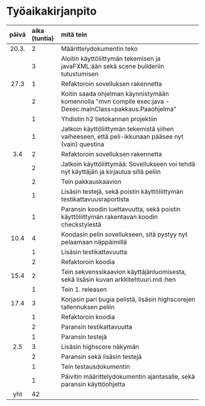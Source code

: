 # Työaikakirjanpito

| päivä | aika (tuntia) | mitä tein  |
| :----:|:-----| :-----|
| 20.3. | 2    |   Määrittelydokumentin teko    |
|       | 3    |    Aloitin käyttöliittymän tekemisen ja javaFXML:ään sekä scene builderiin tutustumisen |
| 27.3  | 1    |    Refaktoroin sovelluksen rakennetta   |
|       | 2    |   Koitin saada ohjelman käynnistymään komennolla "mvn compile exec:java -Dexec.mainClass=pakkaus.Paaohjelma"   |
|       | 1    |   Yhdistin h2 tietokannan projektiin   |
|       | 1    |   Jatkoin käyttöliittymän tekemistä siihen vaiheeseen, että peli-ikkunaan pääsee nyt (vain) questina    |
| 3.4   | 2     | Refaktoroin sovelluksen rakennetta|
|       | 2    |   Jatkoin käyttöliittymää: Sovellukseen voi tehdä nyt käyttäjän ja kirjautua sillä peliin    |
|       | 2    | Tein pakkauskaavion|
|       | 1    | Lisäsin testejä, sekä poistin käyttöliittymän testikattavuusraportista|
|       | 1    | Paransin koodin luettavuutta, sekä poistin käyttöliittymän rakentavan koodin checkstylestä |
| 10.4  | 4    | Koodasin pelin sovellukseen, sitä pystyy nyt pelaamaan näppäimillä |
|       | 1    | Lisäsin testikattavuutta |
|       | 2     | Refaktoroin koodia|
| 15.4  | 2    | Tein sekvenssikaavion käyttäjänluomisesta, sekä lisäsin kuvan arkkitehtuuri.md :hen |
|       | 1    | Tein 1. releasen |
|17.4   | 3    | Korjasin pari bugia pelistä, lisäsin highscorejen tallennuksen peliin|
|       | 1    | Refaktoroin koodia |
|       | 2    | Paransin testikattavuutta |
|       | 1    | Paransin testejä |
|2.5   | 3    | Lisäsin highscore näkymän|
|      | 2    | Paransin sekä lisäsin testejä|
|      | 1    | Tein testausdokumentin|
|      | 1    | Päivitin määrittelydokumentin ajantasalle, sekä paransin käyttöohjetta|
| yht   | 42   |  | 

